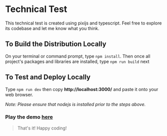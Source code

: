 # Technical Test

This technical test is created using pixijs and typescript. Feel free to explore its codebase and let me know what you think.

## To Build the Distribution Locally

On your terminal or command prompt, type `npm install`. Then once all project's packages and libraries are installed, type `npm run build` next

## To Test and Deploy Locally

Type `npm run dev` then copy **http://localhost:3000/** and paste it onto your web browser.

_Note: Please ensure that nodejs is installed prior to the steps above._

### Play the demo [here](https://jeth88.github.io/typescript_technical_test/dist/)

> That's it! Happy coding!
